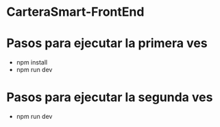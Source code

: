 # CarteraSmart-FrontEnd

# Pasos para ejecutar la primera ves
- npm install
- npm run dev
# Pasos para ejecutar la segunda ves
- npm run dev